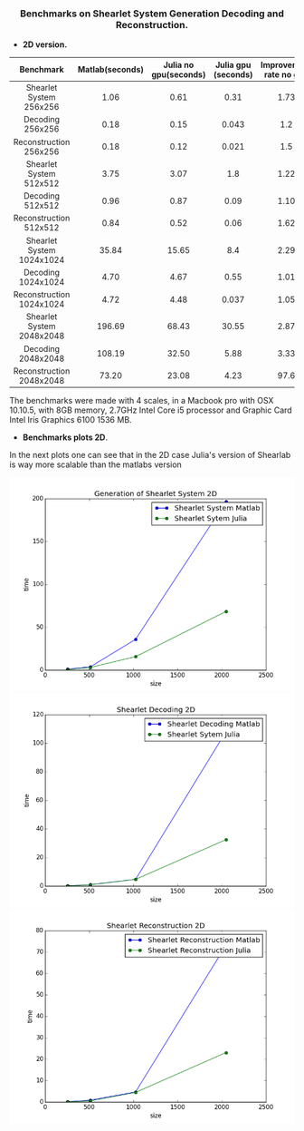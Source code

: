 ### <center> Benchmarks on Shearlet System Generation Decoding and Reconstruction. </center>

- **2D version.**

| Benchmark     |    Matlab(seconds)     |    Julia no gpu(seconds)     |  Julia gpu (seconds)  | Improvement rate no gpu | Improvement rate gpu |
|:-------------:|:-------------:|:------------:|:----------------:|:------------------------:|:-----------------------:|
| Shearlet System 256x256| 1.06 | 0.61 | 0.31 | 1.73 |3.42 |
| Decoding 256x256 | 0.18 | 0.15 | 0.043 | 1.2 |4.19 |
| Reconstruction 256x256 | 0.18 | 0.12 | 0.021  | 1.5 |8.57 |
| Shearlet System 512x512 | 3.75 | 3.07 | 1.8 | 1.22 |2.08 |
| Decoding 512x512 | 0.96 | 0.87 | 0.09 | 1.10 |10.66 |
| Reconstruction 512x512 | 0.84 | 0.52 | 0.06 | 1.62 |14.00 |
| Shearlet System 1024x1024 | 35.84 | 15.65 | 8.4 | 2.29 |4.26 |
| Decoding 1024x1024 | 4.70 | 4.67 | 0.55 | 1.01 | 8.54|
| Reconstruction 1024x1024 | 4.72 | 4.48 | 0.037 | 1.05 |127.56 |
| Shearlet System 2048x2048 | 196.69 | 68.43 |30.55 | 2.87 |68.53 |
| Decoding 2048x2048 | 108.19 | 32.50 | 5.88 | 3.33 | 18.39|
| Reconstruction 2048x2048 | 73.20 | 23.08 |4.23 | 97.6 | 23.09|


The benchmarks were made with 4 scales, in a Macbook pro with OSX 10.10.5, with 8GB memory, 2.7GHz Intel Core i5 processor and Graphic Card Intel Iris Graphics 6100 1536 MB.

- **Benchmarks plots 2D**.

In the next plots one can see that in the 2D case Julia's version of Shearlab is way more scalable than the matlabs version

<center><img src="Shearlet_system_benchmark.png" alt="system" style="width: 600px;"/><center/>

<center><img src="Shearlet_decoding_benchmark.png" alt="decoding" style="width: 600px;"/><center/>

<center><img src="Shearlet_reconstruction_benchmark.png" alt="reconstruction" style="width: 600px;"/><center/>
